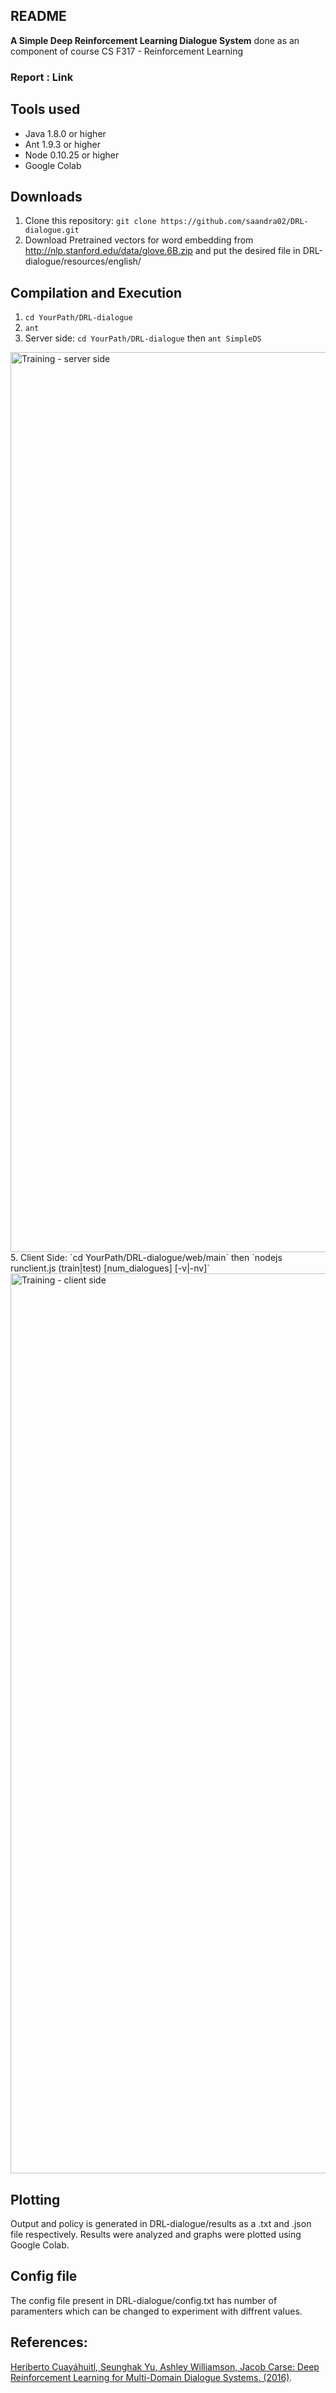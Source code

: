 ## README
**A Simple Deep Reinforcement Learning Dialogue System** done as an component of course CS F317 - Reinforcement Learning
### Report : Link
## Tools used
- Java 1.8.0 or higher
- Ant 1.9.3 or higher
- Node 0.10.25 or higher
- Google Colab

## Downloads
1. Clone this repository: `git clone https://github.com/saandra02/DRL-dialogue.git`
2. Download Pretrained vectors for word embedding from http://nlp.stanford.edu/data/glove.6B.zip and put the desired file in DRL-dialogue/resources/english/

## Compilation and Execution
1. `cd YourPath/DRL-dialogue`
2. `ant`
3. Server side: `cd YourPath/DRL-dialogue` then `ant SimpleDS`
<img width="1440" alt="Training - server side" src="https://user-images.githubusercontent.com/24243373/144218813-86d68220-a150-4ada-bf1a-c02b7cc39f8f.png">
5. Client Side: `cd YourPath/DRL-dialogue/web/main` then `nodejs runclient.js (train|test) [num_dialogues] [-v|-nv]`
<img width="1440" alt="Training - client side" src="https://user-images.githubusercontent.com/24243373/144218944-e1823735-a228-4edf-a13c-d22eed101c46.png">

## Plotting
Output and policy is generated in DRL-dialogue/results as a .txt and .json file respectively. Results were analyzed and graphs were plotted using Google Colab.

## Config file
The config file present in DRL-dialogue/config.txt has number of paramenters which can be changed to experiment with diffrent values. 

## References:
[Heriberto Cuayáhuitl, Seunghak Yu, Ashley Williamson, Jacob Carse: Deep Reinforcement Learning for Multi-Domain Dialogue Systems. (2016)](https://arxiv.org/pdf/1611.08675.pdf).
